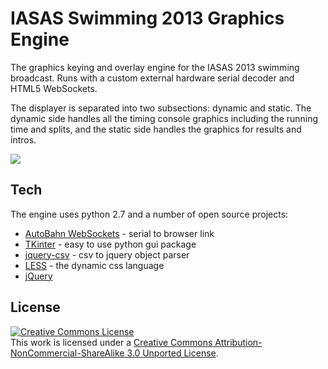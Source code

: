 IASAS Swimming 2013 Graphics Engine
=========


The graphics keying and overlay engine for the IASAS 2013 swimming broadcast. Runs with a custom external hardware serial decoder and HTML5 WebSockets.

The displayer is separated into two subsections: dynamic and static. The dynamic side handles all the timing console graphics including the running time and splits, and the static side handles the graphics for results and intros. 

<img src='https://raw.github.com/xyk2/IASAS_swimming_2013/master/_new_vector_graphics/samples/sample.png'/>

Tech
-----------
The engine uses python 2.7 and a number of open source projects:

* [AutoBahn WebSockets] - serial to browser link
* [TKinter] - easy to use python gui package
* [jquery-csv] - csv to jquery object parser
* [LESS] - the dynamic css language
* [jQuery]


<!-- Installation
--------------
1. Clone the repo
2. `cd dillinger`
3. `npm i`
4. `mkdir -p public/files`
5. `mkdir -p public/files/md && mkdir -p public/files/html`
6. `sudo node app`
-->

License
-
<a rel="license" href="http://creativecommons.org/licenses/by-nc-sa/3.0/deed.en_US"><img alt="Creative Commons License" style="border-width:0;align:center;" src="http://i.creativecommons.org/l/by-nc-sa/3.0/88x31.png" /></a><br />This work is licensed under a <a rel="license" href="http://creativecommons.org/licenses/by-nc-sa/3.0/deed.en_US">Creative Commons Attribution-NonCommercial-ShareAlike 3.0 Unported License</a>.

  [AutoBahn WebSockets]: http://autobahn.ws/
  [TKinter]: http://wiki.python.org/moin/TkInter
  [jquery-csv]: http://code.google.com/p/jquery-csv/
  [LESS]: https://github.com/cloudhead/less.js
  [jQuery]: http://jquery.com  
  
    